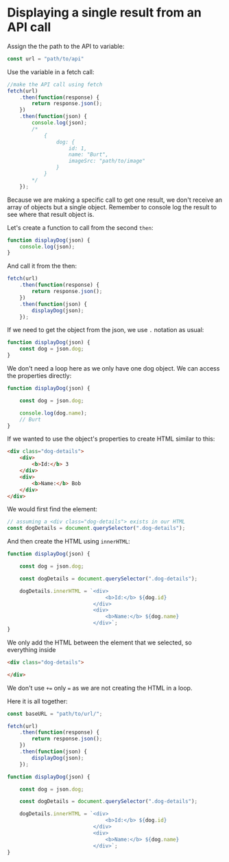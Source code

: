 # Displaying a single result from an API call

Assign the the path to the API to variable:

```js
const url = "path/to/api"
```

Use the variable in a fetch call:

```js
//make the API call using fetch
fetch(url)
    .then(function(response) {
        return response.json();
    })
    .then(function(json) {
        console.log(json);
        /*            
            { 
                dog: {
                    id: 1,
                    name: "Burt",
                    imageSrc: "path/to/image"
                } 
            }                               
        */
    });
```

Because we are making a specific call to get one result, we don't receive an array of objects but a single object. Remember to console log the result to see where that result object is.

Let's create a function to call from the second `then`:

```js
function displayDog(json) {
    console.log(json);
}
```

And call it from the then:

```js
fetch(url)
    .then(function(response) {
        return response.json();
    })
    .then(function(json) {
        displayDog(json);       
    });
```

If we need to get the object from the json, we use `.` notation as usual:

```js
function displayDog(json) {
    const dog = json.dog;
}
```

We don't need a loop here as we only have one dog object. We can access the properties directly:

```js
function displayDog(json) {

    const dog = json.dog;

    console.log(dog.name);
    // Burt
}
```

If we wanted to use the object's properties to create HTML similar to this:

```html
<div class="dog-details">
    <div>
        <b>Id:</b> 3
    </div>
    <div>
        <b>Name:</b> Bob
    </div>
</div>
```

We would first find the element:

```js
// assuming a <div class="dog-details"> exists in our HTML
const dogDetails = document.querySelector(".dog-details");
```

And then create the HTML using `innerHTML`:

```js
function displayDog(json) {

    const dog = json.dog;

    const dogDetails = document.querySelector(".dog-details");

    dogDetails.innerHTML = `<div>
                                <b>Id:</b> ${dog.id}
                            </div>
                            <div>
                                <b>Name:</b> ${dog.name}
                            </div>`;
}
```

We only add the HTML between the element that we selected, so everything inside

```html
<div class="dog-details">

</div>
```

We don't use `+=` only `=` as we are not creating the HTML in a loop.


Here it is all together:

```js
const baseURL = "path/to/url/";

fetch(url)
    .then(function(response) {
        return response.json();
    })
    .then(function(json) {
        displayDog(json);       
    });

function displayDog(json) {

    const dog = json.dog;

    const dogDetails = document.querySelector(".dog-details");

    dogDetails.innerHTML = `<div>
                                <b>Id:</b> ${dog.id}
                            </div>
                            <div>
                                <b>Name:</b> ${dog.name}
                            </div>`;
}
```


